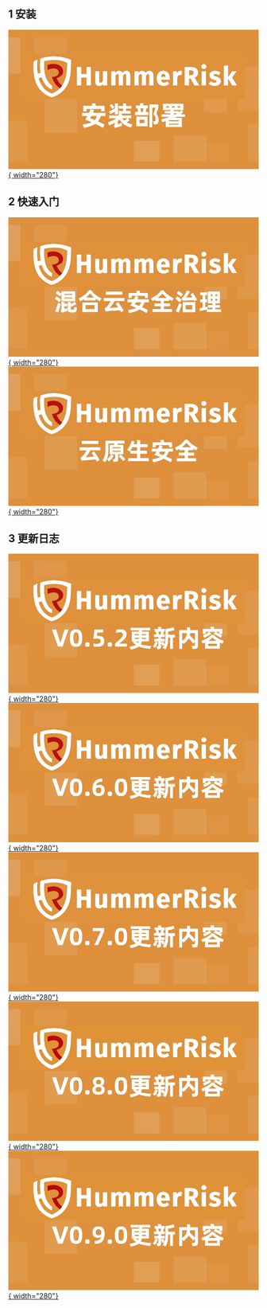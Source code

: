 ## 1 安装
[![安装部署](./img/../../img/vedio/install-cover.jpeg){ width="280"}](https://www.bilibili.com/video/BV1JK411d79A/)


## 2 快速入门

[![快速入门1](./img/../../img/vedio/quickstart1.jpeg){ width="280"}](https://www.bilibili.com/video/BV1g84y1b79N/?vd_source=40cffdce443e3b05aff80ddde424f0c3)
[![快速入门2](./img/../../img/vedio/quickstart2.jpeg){ width="280"}](https://www.bilibili.com/video/BV1yA411D7kc/)


## 3 更新日志

[![更新日志](./img/../../img/vedie/../vedio/v052cover.jpeg){ width="280"}](https://www.bilibili.com/video/BV13P4y1d7kn/)
[![更新日志](./img/../../img/vedie/../vedio/v060cover.jpeg){ width="280"}](https://www.bilibili.com/video/BV1mD4y1h7cg/)
[![更新日志](./img/../../img/vedie/../vedio/v070cover.jpeg){ width="280"}](https://www.bilibili.com/video/BV1Mv4y1X7sT/)
[![更新日志](./img/../../img/vedie/../vedio/v080cover.jpeg){ width="280"}](https://www.bilibili.com/video/BV1AP4y1C73y/)
[![更新日志](./img/../../img/vedie/../vedio/v090docscover.jpeg){ width="280"}](https://www.bilibili.com/video/BV1Gy4y1R7SV/)